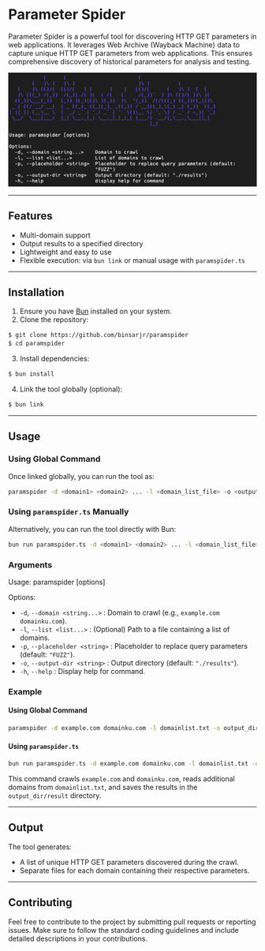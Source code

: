 # Parameter Spider

Parameter Spider is a powerful tool for discovering HTTP GET parameters in web applications. It leverages Web Archive (Wayback Machine) data to capture unique HTTP GET parameters from web applications. This ensures comprehensive discovery of historical parameters for analysis and testing.

![paramspider](./paramspider.png)

---

## Features

- Multi-domain support
- Output results to a specified directory
- Lightweight and easy to use
- Flexible execution: via `bun link` or manual usage with `paramspider.ts`

---

## Installation

1. Ensure you have [Bun](https://bun.sh) installed on your system.
2. Clone the repository:

```bash
$ git clone https://github.com/binsarjr/paramspider
$ cd paramspider
```

3. Install dependencies:

```bash
$ bun install
```

4. Link the tool globally (optional):

```bash
$ bun link
```

---

## Usage

### Using Global Command

Once linked globally, you can run the tool as:

```bash
paramspider -d <domain1> <domain2> ... -l <domain_list_file> -o <output_directory>
```

### Using `paramspider.ts` Manually

Alternatively, you can run the tool directly with Bun:

```bash
bun run paramspider.ts -d <domain1> <domain2> ... -l <domain_list_file> -o <output_directory>
```

### Arguments

Usage: paramspider [options]

Options:
- `-d`, `--domain <string...>`    : Domain to crawl (e.g., `example.com domainku.com`).
- `-l`, `--list <list...>`        : (Optional) Path to a file containing a list of domains.
- `-p`, `--placeholder <string>` : Placeholder to replace query parameters (default: `"FUZZ"`).
- `-o`, `--output-dir <string>`  : Output directory (default: `"./results"`).
- `-h`, `--help`                 : Display help for command.

### Example

#### Using Global Command

```bash
paramspider -d example.com domainku.com -l domainlist.txt -o output_dir/result
```

#### Using `paramspider.ts`

```bash
bun run paramspider.ts -d example.com domainku.com -l domainlist.txt -o output_dir/result
```

This command crawls `example.com` and `domainku.com`, reads additional domains from `domainlist.txt`, and saves the results in the `output_dir/result` directory.

---

## Output

The tool generates:

- A list of unique HTTP GET parameters discovered during the crawl.
- Separate files for each domain containing their respective parameters.

---

## Contributing

Feel free to contribute to the project by submitting pull requests or reporting issues. Make sure to follow the standard coding guidelines and include detailed descriptions in your contributions.
